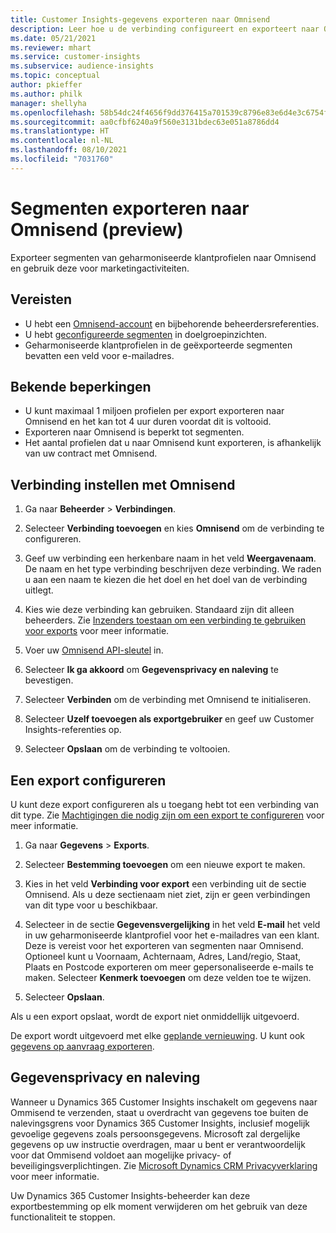 ```yaml
---
title: Customer Insights-gegevens exporteren naar Omnisend
description: Leer hoe u de verbinding configureert en exporteert naar Omnisend.
ms.date: 05/21/2021
ms.reviewer: mhart
ms.service: customer-insights
ms.subservice: audience-insights
ms.topic: conceptual
author: pkieffer
ms.author: philk
manager: shellyha
ms.openlocfilehash: 58b54dc24f4656f9dd376415a701539c8796e83e6d4e3c6754f5627ce77c5685
ms.sourcegitcommit: aa0cfbf6240a9f560e3131bdec63e051a8786dd4
ms.translationtype: HT
ms.contentlocale: nl-NL
ms.lasthandoff: 08/10/2021
ms.locfileid: "7031760"
---
```

# <a name="export-segments-to-omnisend-preview"></a>Segmenten exporteren naar Omnisend (preview)

Exporteer segmenten van geharmoniseerde klantprofielen naar Omnisend en gebruik deze voor marketingactiviteiten.

## <a name="prerequisites"></a>Vereisten

-   U hebt een [Omnisend-account](https://www.omnisend.com/) en bijbehorende beheerdersreferenties.
-   U hebt [geconfigureerde segmenten](segments.md) in doelgroepinzichten.
-   Geharmoniseerde klantprofielen in de geëxporteerde segmenten bevatten een veld voor e-mailadres.

## <a name="known-limitations"></a>Bekende beperkingen

- U kunt maximaal 1 miljoen profielen per export exporteren naar Omnisend en het kan tot 4 uur duren voordat dit is voltooid.
- Exporteren naar Omnisend is beperkt tot segmenten.
- Het aantal profielen dat u naar Omnisend kunt exporteren, is afhankelijk van uw contract met Omnisend.

## <a name="set-up-connection-to-omnisend"></a>Verbinding instellen met Omnisend

1. Ga naar **Beheerder** > **Verbindingen**.

1. Selecteer **Verbinding toevoegen** en kies **Omnisend** om de verbinding te configureren.

1. Geef uw verbinding een herkenbare naam in het veld **Weergavenaam**. De naam en het type verbinding beschrijven deze verbinding. We raden u aan een naam te kiezen die het doel en het doel van de verbinding uitlegt.

1. Kies wie deze verbinding kan gebruiken. Standaard zijn dit alleen beheerders. Zie [Inzenders toestaan om een verbinding te gebruiken voor exports](connections.md#allow-contributors-to-use-a-connection-for-exports) voor meer informatie.

1. Voer uw [Omnisend API-sleutel](https://support.omnisend.com/en/articles/1061890-generating-api-key) in.

1. Selecteer **Ik ga akkoord** om **Gegevensprivacy en naleving** te bevestigen.

1. Selecteer **Verbinden** om de verbinding met Omnisend te initialiseren.

1. Selecteer **Uzelf toevoegen als exportgebruiker** en geef uw Customer Insights-referenties op.

1. Selecteer **Opslaan** om de verbinding te voltooien.

## <a name="configure-an-export"></a>Een export configureren

U kunt deze export configureren als u toegang hebt tot een verbinding van dit type. Zie [Machtigingen die nodig zijn om een export te configureren](export-destinations.md#set-up-a-new-export) voor meer informatie.

1. Ga naar **Gegevens** > **Exports**.

1. Selecteer **Bestemming toevoegen** om een nieuwe export te maken.

1. Kies in het veld **Verbinding voor export** een verbinding uit de sectie Omnisend. Als u deze sectienaam niet ziet, zijn er geen verbindingen van dit type voor u beschikbaar.

1. Selecteer in de sectie **Gegevensvergelijking** in het veld **E-mail** het veld in uw geharmoniseerde klantprofiel voor het e-mailadres van een klant. Deze is vereist voor het exporteren van segmenten naar Omnisend. Optioneel kunt u Voornaam, Achternaam, Adres, Land/regio, Staat, Plaats en Postcode exporteren om meer gepersonaliseerde e-mails te maken. Selecteer **Kenmerk toevoegen** om deze velden toe te wijzen.

1. Selecteer **Opslaan**.

Als u een export opslaat, wordt de export niet onmiddellijk uitgevoerd.

De export wordt uitgevoerd met elke [geplande vernieuwing](system.md#schedule-tab). U kunt ook [gegevens op aanvraag exporteren](export-destinations.md#run-exports-on-demand). 


## <a name="data-privacy-and-compliance"></a>Gegevensprivacy en naleving

Wanneer u Dynamics 365 Customer Insights inschakelt om gegevens naar Ommisend te verzenden, staat u overdracht van gegevens toe buiten de nalevingsgrens voor Dynamics 365 Customer Insights, inclusief mogelijk gevoelige gegevens zoals persoonsgegevens. Microsoft zal dergelijke gegevens op uw instructie overdragen, maar u bent er verantwoordelijk voor dat Ommisend voldoet aan mogelijke privacy- of beveiligingsverplichtingen. Zie [Microsoft Dynamics CRM Privacyverklaring](https://go.microsoft.com/fwlink/?linkid=396732) voor meer informatie.

Uw Dynamics 365 Customer Insights-beheerder kan deze exportbestemming op elk moment verwijderen om het gebruik van deze functionaliteit te stoppen.
